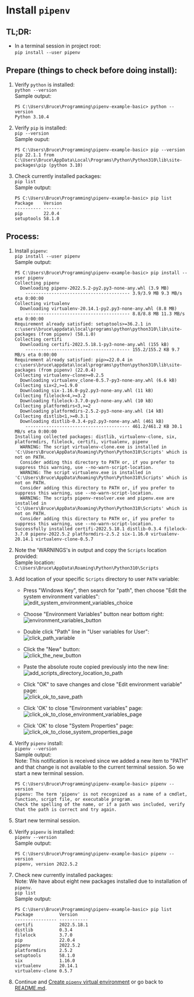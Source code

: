# Install `pipenv`

## TL;DR:
* In a terminal session in project root:  
`pip install --user pipenv`  

## Prepare (things to check before doing install):
1. Verify `python` is installed:  
`python --version`  
Sample output:  
    ```
    PS C:\Users\Bruce\Programming\pipenv-example-basic> python --version
    Python 3.10.4
    ```

1. Verify `pip` is installed:  
`pip --version`  
Sample ouput:  
    ```
    PS C:\Users\Bruce\Programming\pipenv-example-basic> pip --version
    pip 22.1.1 from C:\Users\Bruce\AppData\Local\Programs\Python\Python310\lib\site-packages\pip (python 3.10)
    ```

1. Check currently installed packages:  
`pip list`  
Sample output:  
    ```
    PS C:\Users\Bruce\Programming\pipenv-example-basic> pip list
    Package    Version
    ---------- -------
    pip        22.0.4
    setuptools 58.1.0
    ```

## Process:
1. Install `pipenv`:  
`pip install --user pipenv`  
Sample output:  
    ```
    PS C:\Users\Bruce\Programming\pipenv-example-basic> pip install --user pipenv
    Collecting pipenv
      Downloading pipenv-2022.5.2-py2.py3-none-any.whl (3.9 MB)
        ---------------------------------------- 3.9/3.9 MB 9.3 MB/s eta 0:00:00
    Collecting virtualenv
      Downloading virtualenv-20.14.1-py2.py3-none-any.whl (8.8 MB)
        ---------------------------------------- 8.8/8.8 MB 11.3 MB/s eta 0:00:00
    Requirement already satisfied: setuptools>=36.2.1 in c:\users\bruce\appdata\local\programs\python\python310\lib\site-packages (from pipenv) (58.1.0)
    Collecting certifi
      Downloading certifi-2022.5.18.1-py3-none-any.whl (155 kB)
        ---------------------------------------- 155.2/155.2 KB 9.7 MB/s eta 0:00:00
    Requirement already satisfied: pip>=22.0.4 in c:\users\bruce\appdata\local\programs\python\python310\lib\site-packages (from pipenv) (22.0.4)
    Collecting virtualenv-clone>=0.2.5
      Downloading virtualenv_clone-0.5.7-py3-none-any.whl (6.6 kB)
    Collecting six<2,>=1.9.0
      Downloading six-1.16.0-py2.py3-none-any.whl (11 kB)
    Collecting filelock<4,>=3.2
      Downloading filelock-3.7.0-py3-none-any.whl (10 kB)
    Collecting platformdirs<3,>=2
      Downloading platformdirs-2.5.2-py3-none-any.whl (14 kB)
    Collecting distlib<1,>=0.3.1
      Downloading distlib-0.3.4-py2.py3-none-any.whl (461 kB)
        ---------------------------------------- 461.2/461.2 KB 30.1 MB/s eta 0:00:00
    Installing collected packages: distlib, virtualenv-clone, six, platformdirs, filelock, certifi, virtualenv, pipenv
      WARNING: The script virtualenv-clone.exe is installed in 'C:\Users\Bruce\AppData\Roaming\Python\Python310\Scripts' which is not on PATH.
      Consider adding this directory to PATH or, if you prefer to suppress this warning, use --no-warn-script-location.
      WARNING: The script virtualenv.exe is installed in 'C:\Users\Bruce\AppData\Roaming\Python\Python310\Scripts' which is not on PATH.
      Consider adding this directory to PATH or, if you prefer to suppress this warning, use --no-warn-script-location.
      WARNING: The scripts pipenv-resolver.exe and pipenv.exe are installed in 'C:\Users\Bruce\AppData\Roaming\Python\Python310\Scripts' which is not on PATH.
      Consider adding this directory to PATH or, if you prefer to suppress this warning, use --no-warn-script-location.
    Successfully installed certifi-2022.5.18.1 distlib-0.3.4 filelock-3.7.0 pipenv-2022.5.2 platformdirs-2.5.2 six-1.16.0 virtualenv-20.14.1 virtualenv-clone-0.5.7
    ```

1. Note the 'WARNINGS's in output and copy the `Scripts` location provided:  
Sample location:  
`C:\Users\Bruce\AppData\Roaming\Python\Python310\Scripts`  

1. Add location of your specific `Scripts` directory to user `PATH` variable:  
    * Press "Windows Key", then search for "path", then choose "Edit the system environment variables":  
        ![edit_system_environment_variables_choice](https://user-images.githubusercontent.com/47562501/171073588-e1dfd184-8042-43ed-9b30-27beafdfb606.png)

    * Choose "Environment Variables" button near bottom right:  
        ![environment_variables_button](https://user-images.githubusercontent.com/47562501/171073881-fb22f821-bd32-405a-8e51-75faa7338257.png)

    * Double click "Path" line in "User variables for User":  
        ![click_path_variable](https://user-images.githubusercontent.com/47562501/171073998-80740273-66c4-4ebc-b895-ae656ff73e03.png)

    * Click the "New" button:  
        ![click_the_new_button](https://user-images.githubusercontent.com/47562501/171074517-7a4e9b5d-06c7-45ee-90f9-aca9c286c3d0.png)

    * Paste the absolute route copied previously into the new line:  
        ![add_scripts_directory_location_to_path](https://user-images.githubusercontent.com/47562501/171074613-4289709a-4a33-445f-bf44-d2280b87ccbe.png)

    * Click "OK" to save changes and close "Edit environment variable" page:  
        ![click_ok_to_save_path](https://user-images.githubusercontent.com/47562501/171074756-ff56234e-676d-4f80-ad7e-54674f2da804.png)

    * Click 'OK' to close "Environment variables" page:  
        ![click_ok_to_close_environment_variables_page](https://user-images.githubusercontent.com/47562501/171074909-f2644c51-66f8-4468-b477-b95d2dcd1bb6.png)

    * Click 'OK' to close "System Properties" page:  
        ![click_ok_to_close_system_properties_page](https://user-images.githubusercontent.com/47562501/171074951-3b232a6c-aca7-449c-aa37-3a0dbdf20a2b.png)

1. Verify `pipenv` install:  
`pipenv --version`  
Sample output:  
    Note: This notification is received since we added a new item to "PATH" and that change is not available to the current terminal session. So we start a new terminal session.
    ```
    PS C:\Users\Bruce\Programming\pipenv-example-basic> pipenv --version
    pipenv: The term 'pipenv' is not recognized as a name of a cmdlet, function, script file, or executable program.
    Check the spelling of the name, or if a path was included, verify that the path is correct and try again.
    ```

1. Start new terminal session.

1. Verify `pipenv` is installed:  
`pipenv --version`  
Sample output:  
    ```
    PS C:\Users\Bruce\Programming\pipenv-example-basic> pipenv --version
    pipenv, version 2022.5.2
    ```

1. Check new currently installed packages:  
  Note: We have about eight new packages installed due to installation of `pipenv`.  
`pip list`  
Sample output:  
    ```
    PS C:\Users\Bruce\Programming\pipenv-example-basic> pip list
    Package          Version
    ---------------- -----------
    certifi          2022.5.18.1
    distlib          0.3.4
    filelock         3.7.0
    pip              22.0.4
    pipenv           2022.5.2
    platformdirs     2.5.2
    setuptools       58.1.0
    six              1.16.0
    virtualenv       20.14.1
    virtualenv-clone 0.5.7
    ```

1. Continue and [Create `pipenv` virtual environment](create_pipenv_virtual_environment.md) or go back to [README.md](../README.md).
